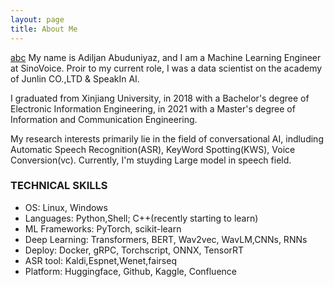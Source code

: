 ```yaml
---
layout: page
title: About Me
---
```

[abc](avatar.jpeg)
My name is Adiljan Abuduniyaz, and I am a Machine Learning Engineer at SinoVoice. Proir to my current role, I was a data scientist on the academy of Junlin CO.,LTD & SpeakIn AI.

I graduated from Xinjiang University, in 2018 with a Bachelor's degree of Electronic Information Engineering, in 2021 with a Master's degree of Information and Communication Engineering.

My research interests primarily lie in the field of conversational AI, indluding Automatic Speech Recognition(ASR), KeyWord Spotting(KWS), Voice Conversion(vc). Currently, I'm stuyding Large model in speech field.

### TECHNICAL SKILLS
- OS: Linux, Windows
- Languages: Python,Shell; C++(recently starting to learn)
- ML Frameworks: PyTorch, scikit-learn
- Deep Learning: Transformers, BERT, Wav2vec, WavLM,CNNs, RNNs
- Deploy: Docker, gRPC, Torchscript, ONNX, TensorRT
- ASR tool: Kaldi,Espnet,Wenet,fairseq
- Platform: Huggingface, Github, Kaggle, Confluence

